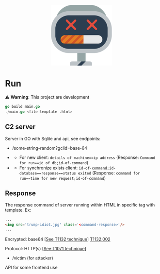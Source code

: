 <p align="center">
  <img src="img/logo.svg" alt="Logo botnet-ghost" width="200px">
</p>

# Run
⚠️ __Warning:__ This project are development
```go
go build main.go
./main.go <file template .html>
```

## C2 server
Server in GO with Sqlite and api, see endpoints:
* /some-string-random?gclid=base-64

* * For new client: `details of machine==ip address` (Response: `Command for run==id of db;id-of-command`)

* * For synchronize exists client: `id-of-command;id-database==response==status exited` (Response: `command for run==time for new request;id-of-command`)

## Response
The response command of server running within HTML in specific tag with template.
Ex:
```html
...
<img src='trump-idiot.jpg' class='<command-response>'/>
...
```

Encrypted: base64 [[See T1132 technique](https://attack.mitre.org/techniques/T1132/)] [T1132.002](https://attack.mitre.org/beta/techniques/T1132/002/)

Protocol: HTTP(s) [[See T1071 technique](https://attack.mitre.org/techniques/T1071/)]

* /victim (for attacker)

API for some frontend use
